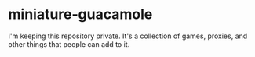 # miniature-guacamole
I'm keeping this repository private. It's a collection of games, proxies, and other things that people can add to it.

